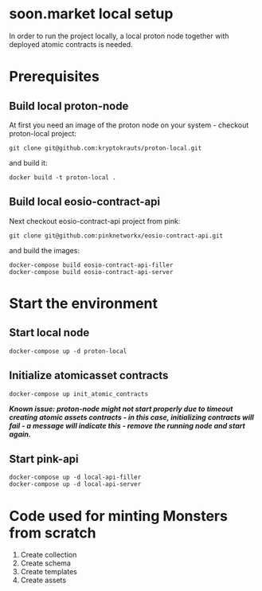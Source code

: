 # soon.market local setup
In order to run the project locally, a local proton node together with deployed atomic contracts is needed. 

# Prerequisites
## Build local proton-node
At first you need an image of the proton node on your system - checkout proton-local project:
```{bash}
git clone git@github.com:kryptokrauts/proton-local.git
```
and build it:
```{bash}
docker build -t proton-local .
```
## Build local eosio-contract-api
Next checkout eosio-contract-api project from pink:
```{bash}
git clone git@github.com:pinknetworkx/eosio-contract-api.git
```
and build the images:
```{bash}
docker-compose build eosio-contract-api-filler
docker-compose build eosio-contract-api-server
```

# Start the environment
## Start local node
```{bash}
docker-compose up -d proton-local
```
## Initialize atomicasset contracts
```{bash}
docker-compose up init_atomic_contracts
```
***Known issue: proton-node might not start properly due to timeout creating atomic assets contracts - in this case, initializing contracts will fail - a message will indicate this - remove the running node and start again.***

## Start pink-api
```{bash}
docker-compose up -d local-api-filler
docker-compose up -d local-api-server
```

# Code used for minting Monsters from scratch

1. Create collection
2. Create schema
3. Create templates
4. Create assets
